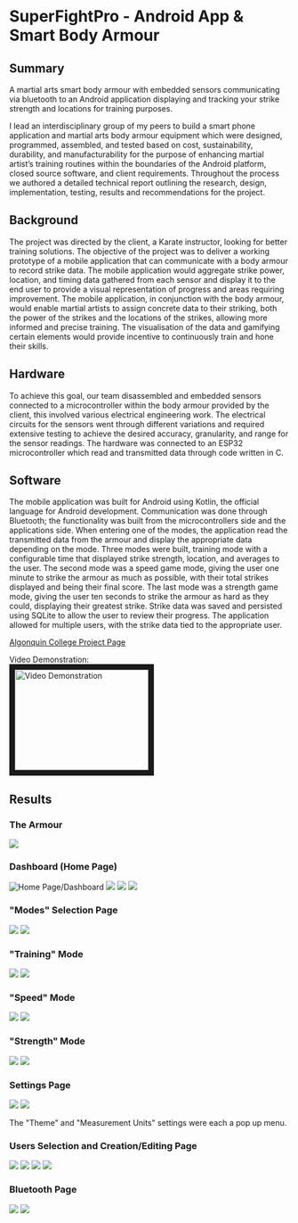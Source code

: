 SuperFightPro - Android App & Smart Body Armour
===============================================
## Summary  
A martial arts smart body armour with embedded sensors communicating via bluetooth to an Android application displaying and tracking your strike strength and locations for training purposes.

I lead an interdisciplinary group of my peers to build a smart phone application and martial arts body armour equipment which were designed, programmed, assembled, and tested based on cost, sustainability, durability, and manufacturability for the purpose of enhancing martial artist’s training routines within the boundaries of the Android platform, closed source software, and client requirements. Throughout the process we authored a detailed technical report outlining the research, design, implementation, testing, results and recommendations for the project.  
  
## Background  
The project was directed by the client, a Karate instructor, looking for better training solutions. The objective of the project was to deliver a working prototype of a mobile application that can communicate with a body armour to record strike data. The mobile application would aggregate strike power, location, and timing data gathered from each sensor and display it to the end user to provide a visual representation of progress and areas requiring improvement. The mobile application, in conjunction with the body armour, would enable martial artists to assign concrete data to their striking, both the power of the strikes and the locations of the strikes, allowing more informed and precise training. The visualisation of the data and gamifying certain elements would provide incentive to continuously train and hone their skills.  
  
## Hardware  
To achieve this goal, our team disassembled and embedded sensors connected to a microcontroller within the body armour provided by the client, this involved various electrical engineering work. The electrical circuits for the sensors went through different variations and required extensive testing to achieve the desired accuracy, granularity, and range for the sensor readings. The hardware was connected to an ESP32 microcontroller which read and transmitted data through code written in C.  
  
## Software  
The mobile application was built for Android using Kotlin, the official language for Android development. Communication was done through Bluetooth; the functionality was built from the microcontrollers side and the applications side. When entering one of the modes, the application read the transmitted data from the armour and display the appropriate data depending on the mode. Three modes were built, training mode with a configurable time that displayed strike strength, location, and averages to the user. The second mode was a speed game mode, giving the user one minute to strike the armour as much as possible, with their total strikes displayed and being their final score. The last mode was a strength game mode, giving the user ten seconds to strike the armour as hard as they could, displaying their greatest strike. Strike data was saved and persisted using SQLite to allow the user to review their progress. The application allowed for multiple users, with the strike data tied to the appropriate user.  

[Algonquin College Project Page](https://www.algonquincollege.com/arie/2023/04/martial-arts-training-application-body-armour/)  

Video Demonstration:  
<a href="http://www.youtube.com/watch?feature=player_embedded&v=-vWOOe_0j7g&ab" target="_blank"><img src="https://drive.google.com/thumbnail?id=1vh7gRp8oSA2p7dlQ3_Ebd3gpvLKpHPmy&sz=w1000" 
alt="Video Demonstration" width="240" height="180" border="10" /></a>
  
## Results
### The Armour 
<img src="https://drive.google.com/thumbnail?id=1O_KtISXboAeJkdwuYsy59707GKtPc6Yi&sz=w1000" style="max-width: 60%;" >

### Dashboard (Home Page)
![Home Page/Dashboard](https://drive.google.com/thumbnail?id=1J2Zga4MgXJX1MU8tYxmLdCAvUhVF7uyo&sz=w1000)
<img src="https://drive.google.com/thumbnail?id=1PvbITOjR29HqQkEwTnw-jYL3vbZLyiOK&sz=w1000" style="max-width: 24%;" >
<img src="https://drive.google.com/thumbnail?id=1iZwNqpSiE494-cekTZDwnGN8zMW7AwiK&sz=w1000" style="max-width: 24%;" >
<img src="https://drive.google.com/thumbnail?id=1TA8L18t1ye3jXJbpA__CVcWzg4Eb0xAC&sz=w1000" style="max-width: 24%;" >

  
### "Modes" Selection Page  
<img src="https://drive.google.com/thumbnail?id=1IXRVxerdwmkXnBCghmXzYtOub10obK8I&sz=w1000" style="max-width: 24%;" >
<img src="https://drive.google.com/thumbnail?id=1X__41KipkKWUsyYHEW9aVtzOhnpRirkO&sz=w1000" style="max-width: 24%;" >

  
### "Training" Mode
<img src="https://drive.google.com/thumbnail?id=1-JRnIa6XYIAoRLICUk564oDNfnl20v_F&sz=w1000" style="max-width: 24%;" >
<img src="https://drive.google.com/thumbnail?id=1HF9hP66NPY0GMWCI1-NKmQCKz1gqLCZK&sz=w1000" style="max-width: 24%;" >

  
### "Speed" Mode
<img src="https://drive.google.com/thumbnail?id=1fhU1MSBEKAy90f79D7vVsZcHPSx1HacR&sz=w1000" style="max-width: 24%;" >
<img src="https://drive.google.com/thumbnail?id=1WrKG9sJopI4l9yZnPb0KJtvd2FrZn6Dc&sz=w1000" style="max-width: 24%;" >

  
### "Strength" Mode
<img src="https://drive.google.com/thumbnail?id=1tyMafwR3wKDha19wQfj-GjIK5m5532-A&sz=w1000" style="max-width: 24%;" >
<img src="https://drive.google.com/thumbnail?id=1OqL-Ge0DzlNA7xEtJUA6CjWJLWWFFvUa&sz=w1000" style="max-width: 24%;" >

  
### Settings Page 
<img src="https://drive.google.com/thumbnail?id=1vp_7HMYtvsPkBJfz4atVi-Xej_jIFvjY&sz=w1000" style="max-width: 24%;" >
<img src="https://drive.google.com/thumbnail?id=1hJkBnx42q-1M6oovmjY__uqvLaqM0AOI&sz=w1000" style="max-width: 24%;" >
  
The "Theme" and "Measurement Units" settings were each a pop up menu.  
  
### Users Selection and Creation/Editing Page
<img src="https://drive.google.com/thumbnail?id=1dAu38pzu2w0_XX63RuVXZ-waIGsK29Aq&sz=w1000" style="max-width: 24%;" >
<img src="https://drive.google.com/thumbnail?id=1OLghVlfCxFykVvOUyYccmOQbW6t7M5pS&sz=w1000" style="max-width: 24%;" >
<img src="https://drive.google.com/thumbnail?id=1xpf60sZv2HMORqYGLr7cfs_0sek-sAHC&sz=w1000" style="max-width: 24%;" >
<img src="https://drive.google.com/thumbnail?id=19py10bDQy4prMTcRlzveSBd1H4Tbdb1B&sz=w1000" style="max-width: 24%;" >

  
### Bluetooth Page
<img src="https://drive.google.com/thumbnail?id=1lR0U58UnZGoFBwedkOF0PSLQegFCF5j-&sz=w1000" style="max-width: 24%;" >
<img src="https://drive.google.com/thumbnail?id=190YhsxXO0u86Jo5rIQnZ9nWVzlBnVEOK&sz=w1000" style="max-width: 24%;" >

